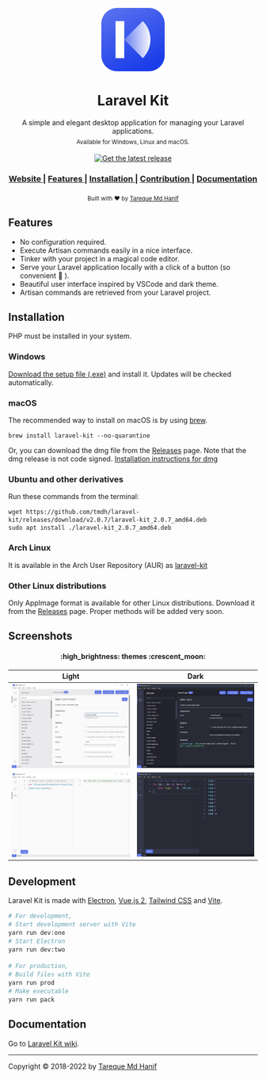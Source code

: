 <p align="center">
  <img src="./build/icon.png" height="128">
</p>
<h1 align="center">Laravel Kit</h1>
<div align="center">
  A simple and elegant desktop application for managing your Laravel applications.<br>
  <sub>Available for Windows, Linux and macOS.</sub>
</div>
<br>
<div align="center">
  <!-- Version -->
  <a href="https://github.com/tmdh/laravel-kit/releases/latest">
    <img src="https://badgen.net/github/release/tmdh/laravel-kit" alt="Get the latest release">
  </a>
</div>
<div align="center">
  <h3>
    <a href="https://tmdh.github.io/laravel-kit/">
      Website
    </a>
    <span> | </span>
    <a href="https://github.com/tmdh/laravel-kit#features">
      Features
    </a>
    <span> | </span>
    <a href="https://github.com/tmdh/laravel-kit#download">
      Installation
    </a>
    <span> | </span>
    <a href="https://github.com/tmdh/laravel-kit#contribution">
      Contribution
    </a>
    <span> | </span>
    <a href="https://github.com/tmdh/laravel-kit/wiki">
      Documentation
    </a>
  </h3>
</div>
<div align="center">
  <sub>
  Built with ❤︎ by <a href="https://github.com/tmdh">Tareque Md Hanif</a>
  </sub>
</div>

## Features

- No configuration required.
- Execute Artisan commands easily in a nice interface.
- Tinker with your project in a magical code editor.
- Serve your Laravel application locally with a click of a button (so convenient :star_struck: ).
- Beautiful user interface inspired by VSCode and dark theme.
- Artisan commands are retrieved from your Laravel project.

## Installation

PHP must be installed in your system.

### Windows

[Download the setup file (.exe)](https://github.com/tmdh/laravel-kit/releases/latest) and install it. Updates will be checked automatically.

### macOS

The recommended way to install on macOS is by using [brew](https://brew.sh/).

```
brew install laravel-kit --no-quarantine
```

Or, you can download the dmg file from the [Releases](https://github.com/tmdh/laravel-kit/releases/latest) page. Note that the dmg release is not code signed. [Installation instructions for dmg](https://github.com/tmdh/laravel-kit/issues/40#issuecomment-1085726076)

### Ubuntu and other derivatives

Run these commands from the terminal:

```
wget https://github.com/tmdh/laravel-kit/releases/download/v2.0.7/laravel-kit_2.0.7_amd64.deb
sudo apt install ./laravel-kit_2.0.7_amd64.deb
```

### Arch Linux

It is available in the Arch User Repository (AUR) as [laravel-kit](https://aur.archlinux.org/packages/laravel-kit)

### Other Linux distributions

Only AppImage format is available for other Linux distributions. Download it from the [Releases](https://github.com/tmdh/laravel-kit/releases/latest) page. Proper methods will be added very soon.

## Screenshots

<h4 align="center"> :high_brightness: themes :crescent_moon: </h4>

|               Light                |               Dark                |
| :--------------------------------: | :-------------------------------: |
| ![](screenshots/artisan-light.jpg) | ![](screenshots/artisan-dark.jpg) |
| ![](screenshots/tinker-light.jpg)  | ![](screenshots/tinker-dark.jpg)  |

## Development

Laravel Kit is made with [Electron](https://electronjs.org), [Vue.js 2](https://vuejs.org), [Tailwind CSS](https://tailwindcss.com) and [Vite](https://vitejs.dev).

```bash
# For development,
# Start development server with Vite
yarn run dev:one
# Start Electron
yarn run dev:two

# For production,
# Build files with Vite
yarn run prod
# Make executable
yarn run pack
```

## Documentation

Go to [Laravel Kit wiki](https://github.com/tmdh/laravel-kit/wiki).

---

Copyright © 2018-2022 by [Tareque Md Hanif](https://github.com/tmdh)
